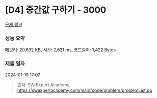 # [D4] 중간값 구하기 - 3000 

[문제 링크](https://swexpertacademy.com/main/code/problem/problemDetail.do?contestProbId=AV-fO0s6ARoDFAXT) 

### 성능 요약

메모리: 20,692 KB, 시간: 2,621 ms, 코드길이: 1,422 Bytes

### 제출 일자

2024-01-19 17:07



> 출처: SW Expert Academy, https://swexpertacademy.com/main/code/problem/problemList.do